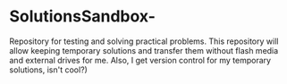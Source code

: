 # SolutionsSandbox-
Repository for testing and solving practical problems. This repository will allow keeping temporary solutions and transfer them without flash media and external drives for me. Also, I get version control for my temporary solutions, isn't cool?)
